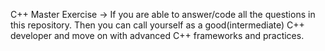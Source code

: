 C++ Master Exercise
-> If you are able to answer/code all the questions in this repository. Then you can call yourself as a good(intermediate) C++ developer and move on with advanced C++ frameworks and practices.
